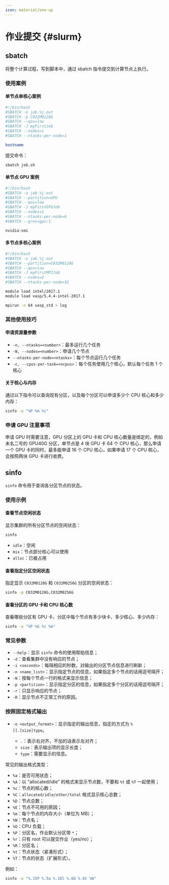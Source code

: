 ```yaml
---
icon: material/one-up
---
```


# 作业提交 {#slurm}

## sbatch

将整个计算过程，写到脚本中，通过 sbatch 指令提交到计算节点上执行。

### 使用案例

#### 单节点单核心案例

```bash
#!/bin/bash
#SBATCH -o job.%j.out
#SBATCH -p C032M0128G
#SBATCH --qos=low
#SBATCH -J myFirstJob
#SBATCH --nodes=1
#SBATCH --ntasks-per-node=1

hostname
```

提交命令：

```bash
sbatch job.sh
```

#### 单节点 GPU 案例

```bash
#!/bin/bash
#SBATCH -o job.%j.out
#SBATCH --partition=GPU
#SBATCH --qos=low
#SBATCH -J myFirstGPUJob
#SBATCH --nodes=1
#SBATCH --ntasks-per-node=6
#SBATCH --gres=gpu:1

nvidia-smi
```

#### 多节点多核心案例

```bash
#!/bin/bash
#SBATCH -o job.%j.out
#SBATCH --partition=C032M0128G
#SBATCH --qos=low
#SBATCH -J myFirstMPIJob
#SBATCH --nodes=2
#SBATCH --ntasks-per-node=32

module load intel/2017.1
module load vasp/5.4.4-intel-2017.1

mpirun -n 64 vasp_std > log
```

### 其他使用技巧

#### 申请资源量参数

* `-n, --ntasks=<number>`：最多运行几个任务
* `-N, --nodes=<number>`：申请几个节点
* `--ntasks-per-node=<ntasks>`：每个节点运行几个任务
* `-c, --cpus-per-task=<ncpus>`：每个任务使用几个核心，默认每个任务 1 个核心

#### 关于核心与内存

通过以下指令可以查询现有分区，以及每个分区可以申请多少个 CPU 核心和多少内存：

```bash
sinfo -o "%P %m %c"
```

### 申请 GPU 注意事项

申请 GPU 时需要注意，GPU 分区上的 GPU 卡和 CPU 核心数量是绑定的，例如未名二号的 GPU40G 分区，单节点是 4 块 GPU 卡 64 个 CPU 核心，那么申请一个 GPU 卡的同时，最多能申请 16 个 CPU 核心，如果申请 17 个 CPU 核心，会按照两块 GPU 卡进行收费。

## sinfo

`sinfo` 命令用于查询各分区节点的状态。

### 使用示例

#### 查看节点空闲状态

显示集群的所有分区节点的空闲状态：

```bash
sinfo
````

* `idle`：空闲
* `mix`：节点部分核心可以使用
* `alloc`：已被占用

#### 查看指定分区空闲状态

指定显示 `C032M0128G` 和 `C032M0256G` 分区的空闲状态：

```bash
sinfo -p C032M0128G,C032M0256G
```

#### 查看分区的 GPU 卡和 CPU 核心数

查看哪些分区有 GPU 卡、分区中每个节点有多少块卡、多少核心、多少内存：

```bash
sinfo -o "%P %G %c %m"
```

### 常见参数

* `--help`：显示 `sinfo` 命令的使用帮助信息；
* `-d`：查看集群中没有响应的节点；
* `-i <seconds>`：每隔相应的秒数，对输出的分区节点信息进行刷新；
* `-n <name_list>`：显示指定节点的信息，如果指定多个节点的话用逗号隔开；
* `-N`：按每个节点一行的格式来显示信息；
* `-p <partition>`：显示指定分区的信息，如果指定多个分区的话用逗号隔开；
* `-r`：只显示响应的节点；
* `-R`：显示节点不正常工作的原因。

### 按照固定格式输出

* `-o <output_format>`：显示指定的输出信息，指定的方式为 `%[[.]size]type`。

  * `.`：表示右对齐，不加的话表示左对齐；
  * `size`：表示输出项的显示长度；
  * `type`：需要显示的信息。

常见的输出格式类型：

* `%a`：是否可用状态；
* `%A`：以 "allocated/idle" 的格式来显示节点数，不要和 `%t` 或 `%T` 一起使用；
* `%c`：节点的核心数；
* `%C`：`allocated/idle/other/total` 格式显示核心总数；
* `%D`：节点总数；
* `%E`：节点不可用的原因；
* `%m`：每个节点的内存大小（单位为 MB）；
* `%N`：节点名；
* `%O`：CPU 负载；
* `%P`：分区名，作业默认分区带 `*`；
* `%r`：只有 root 可以提交作业（yes/no）；
* `%R`：分区名；
* `%t`：节点状态（紧凑形式）；
* `%T`：节点的状态（扩展形式）。

例如：

```bash
sinfo -o "%.15P %.5a %.10l %.6D %.6t %N"
```
